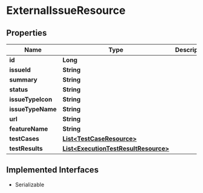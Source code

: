 

# ExternalIssueResource

## Properties

Name | Type | Description | Notes
------------ | ------------- | ------------- | -------------
**id** | **Long** |  |  [optional]
**issueId** | **String** |  |  [optional]
**summary** | **String** |  |  [optional]
**status** | **String** |  |  [optional]
**issueTypeIcon** | **String** |  |  [optional]
**issueTypeName** | **String** |  |  [optional]
**url** | **String** |  |  [optional]
**featureName** | **String** |  |  [optional]
**testCases** | [**List&lt;TestCaseResource&gt;**](TestCaseResource.md) |  |  [optional]
**testResults** | [**List&lt;ExecutionTestResultResource&gt;**](ExecutionTestResultResource.md) |  |  [optional]


## Implemented Interfaces

* Serializable


